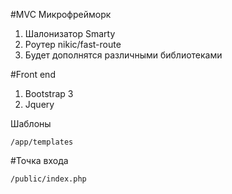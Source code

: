 #MVC Микрофрейморк 


1. Шалонизатор Smarty
2. Роутер nikic/fast-route
3. Будет дополнятся различными библиотеками 

#Front end

  
1. Bootstrap 3
2. Jquery 

Шаблоны 

````
/app/templates
````

#Точка входа 
````
/public/index.php
